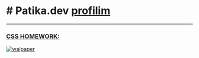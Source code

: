 # # Patika.dev <a href="https://app.patika.dev/beyazbaret"> profilim
  ----
  ### CSS HOMEWORK:
  
  ![walpaper](https://user-images.githubusercontent.com/107549302/175783296-b8cfb0ee-977c-4877-af8d-878c1ffcc281.jpg)
